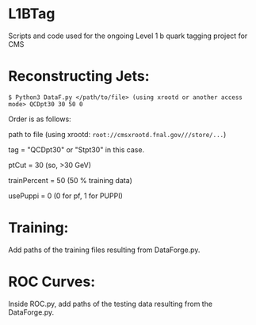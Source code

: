# L1BTag
Scripts and code used for the ongoing Level 1 b quark tagging project for CMS

# Reconstructing Jets:

`$ Python3 DataF.py </path/to/file> (using xrootd or another access mode> QCDpt30 30 50 0`

Order is as follows:

path to file (using xrootd: `root://cmsxrootd.fnal.gov///store/...`)

tag = "QCDpt30" or "Stpt30" in this case.

ptCut = 30 (so, >30 GeV)

trainPercent = 50 (50 % training data)

usePuppi = 0 (0 for pf, 1 for PUPPI)

# Training:

Add paths of the training files resulting from DataForge.py.

# ROC Curves:

Inside ROC.py, add paths of the testing data resulting from the DataForge.py.
